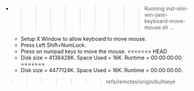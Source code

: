 * >>>>>>>>> Running inst-min-win-jwm-keyboard-move-mouse.sh ...
  * Setup X Window to allow keyboard to move mouse.
  * Press Left Shift+NumLock.
  * Press on numpad keys to move the mouse.
<<<<<<< HEAD
  * Disk size = 4138428K. Space Used = 16K. Runtime = 00:00:00:00.
=======
  * Disk size = 4477124K. Space Used = 16K. Runtime = 00:00:00:00.
>>>>>>> refs/remotes/origin/bullseye
